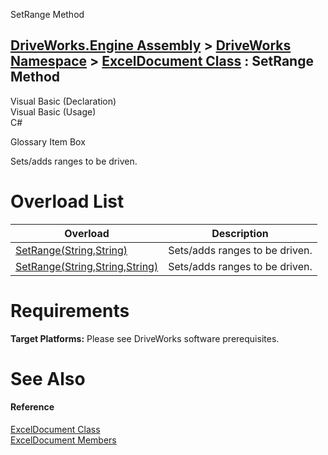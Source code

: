 SetRange Method   
  
[DriveWorks.Engine Assembly](topic2156.md) > [DriveWorks Namespace](topic2159.md) > [ExcelDocument Class](topic2834.md) : SetRange Method  
---  
  
Visual Basic (Declaration)    
Visual Basic (Usage)    
C# 

Glossary Item Box

Sets/adds ranges to be driven. 

# Overload List

Overload| Description  
---|---  
[SetRange(String,String)](topic2853.md)| Sets/adds ranges to be driven.   
[SetRange(String,String,String)](topic2854.md)| Sets/adds ranges to be driven.   
  
# Requirements

**Target Platforms:** Please see DriveWorks software prerequisites.

# See Also

#### Reference

[ExcelDocument Class](topic2834.md)   
[ExcelDocument Members](topic2835.md)


